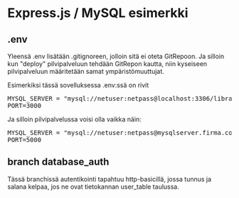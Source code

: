 # Express.js / MySQL esimerkki

## .env
Yleensä .env lisätään .gitignoreen, jolloin sitä ei oteta GitRepoon.
Ja silloin kun "deploy" pilvipalveluun tehdään GitRepon kautta, niin kyseiseen pilvipalveluun määritetään samat ympäristömuuttujat.

Esimerkiksi tässä sovelluksessa .env:ssä on rivit 
<pre>
MYSQL_SERVER = "mysql://netuser:netpass@localhost:3306/library"
PORT=3000
</pre>
Ja silloin pilvipalvelussa voisi olla vaikka näin:
<pre>
MYSQL_SERVER = "mysql://netuser:netpass@mysqlserver.firma.com:3306/library"
PORT=5000
</pre>

## branch database_auth
Tässä branchissä autentikointi tapahtuu http-basicillä, jossa tunnus ja salana kelpaa, jos ne ovat tietokannan user_table taulussa.